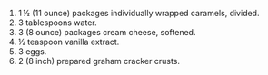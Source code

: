 1. 1 ½ (11 ounce) packages individually wrapped caramels, divided.
2. 3 tablespoons water.
3. 3 (8 ounce) packages cream cheese, softened.
4. ½ teaspoon vanilla extract.
5. 3 eggs.
6. 2 (8 inch) prepared graham cracker crusts.
